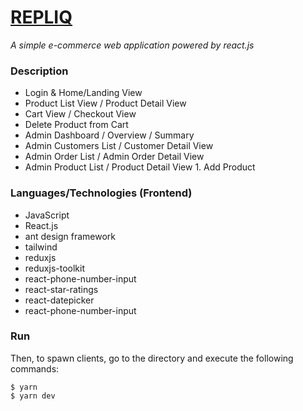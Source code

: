 # [REPLIQ](https://job-task-liard.vercel.app/)

_A simple e-commerce web application powered by react.js_

### Description

- Login & Home/Landing View
- Product List View / Product Detail View
- Cart View / Checkout View
- Delete Product from Cart
- Admin Dashboard / Overview / Summary
- Admin Customers List / Customer Detail View
- Admin Order List / Admin Order Detail View
- Admin Product List / Product Detail View 1. Add Product

### Languages/Technologies (Frontend)

- JavaScript
- React.js
- ant design framework
- tailwind
- reduxjs
- reduxjs-toolkit
- react-phone-number-input
- react-star-ratings
- react-datepicker
- react-phone-number-input

### Run

Then, to spawn clients, go to the directory and execute the following commands:

```
$ yarn
$ yarn dev
```
